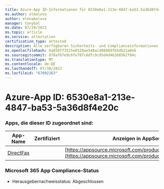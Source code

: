 ```yaml
---
title: Azure-App ID-Informationen für 6530e8a1-213e-4847-ba53-5a36d8f4e20c
ms.author: elmalova
author: elenamalova
manager: tonybal
ms.date: 07/29/2022
ms.topic: article
ms.service: attestation
certification_type: attested
description: Alle verfügbaren Sicherheits- und Complianceinformationen für 6530e8a1-213e-4847-ba53-5a36d8f4e20c.
ms.openlocfilehash: 6a850ff3525e8529ae548acd08989fb5db21a0e6
ms.sourcegitcommit: 878a7b7e9c6fe787c6dfc9c95d4d46268562f84c
ms.translationtype: MT
ms.contentlocale: de-DE
ms.lasthandoff: 07/30/2022
ms.locfileid: "67092263"
---
```

# <a name="azure-app-id-6530e8a1-213e-4847-ba53-5a36d8f4e20c"></a>Azure-App ID: 6530e8a1-213e-4847-ba53-5a36d8f4e20c


### <a name="apps-associated-with-this-id"></a>Apps, die dieser ID zugeordnet sind:
| **App-Name** | **Zertifiziert** | **Anzeigen in AppSource** |
|--------------|---------------|-----------------------|
| [DirectFax](../forward/WA200002054.md) |  | [https://appsource.microsoft.com/product/office/WA200002054](https://appsource.microsoft.com/product/office/WA200002054) |

### <a name="microsoft-365-app-compliance-status"></a>Microsoft 365 App Compliance-Status
- Herausgebernachweisstatus: Abgeschlossen
